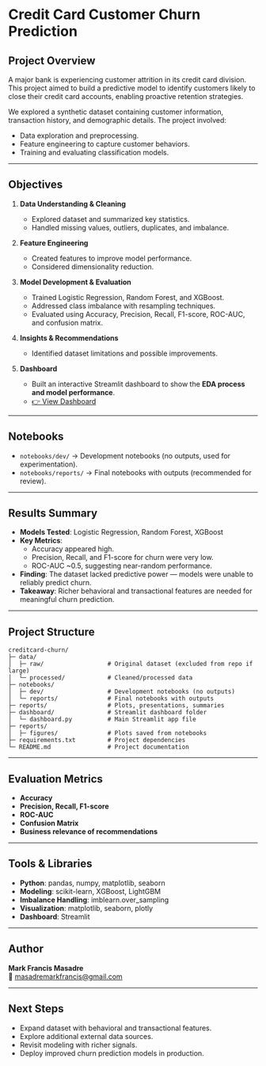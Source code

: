 # Credit Card Customer Churn Prediction

## Project Overview
A major bank is experiencing customer attrition in its credit card division.  
This project aimed to build a predictive model to identify customers likely to close their credit card accounts, enabling proactive retention strategies.

We explored a synthetic dataset containing customer information, transaction history, and demographic details. The project involved:
- Data exploration and preprocessing.  
- Feature engineering to capture customer behaviors.  
- Training and evaluating classification models.  
---

## Objectives
1. **Data Understanding & Cleaning**  
   - Explored dataset and summarized key statistics.  
   - Handled missing values, outliers, duplicates, and imbalance.  
   
2. **Feature Engineering**  
   - Created features to improve model performance.  
   - Considered dimensionality reduction.  

3. **Model Development & Evaluation**  
   - Trained Logistic Regression, Random Forest, and XGBoost.  
   - Addressed class imbalance with resampling techniques.  
   - Evaluated using Accuracy, Precision, Recall, F1-score, ROC-AUC, and confusion matrix.  

4. **Insights & Recommendations**  
   - Identified dataset limitations and possible improvements.  

5. **Dashboard**  
   - Built an interactive Streamlit dashboard to show the **EDA process and model performance**.  
   - [👉 View Dashboard](https://shrimpeu-churn-prediction-for-credit--dashboarddashboard-woujol.streamlit.app/)  

---

## Notebooks
- `notebooks/dev/` → Development notebooks (no outputs, used for experimentation).  
- `notebooks/reports/` → Final notebooks with outputs (recommended for review).  

---

## Results Summary
- **Models Tested**: Logistic Regression, Random Forest, XGBoost  
- **Key Metrics**:  
  - Accuracy appeared high.  
  - Precision, Recall, and F1-score for churn were very low.  
  - ROC-AUC ~0.5, suggesting near-random performance.  
- **Finding**: The dataset lacked predictive power — models were unable to reliably predict churn.  
- **Takeaway**: Richer behavioral and transactional features are needed for meaningful churn prediction.  

---

## Project Structure
```
creditcard-churn/
├─ data/
│  ├─ raw/                  # Original dataset (excluded from repo if large)
│  └─ processed/            # Cleaned/processed data
├─ notebooks/
│  ├─ dev/                  # Development notebooks (no outputs)
│  └─ reports/              # Final notebooks with outputs
├─ reports/                 # Plots, presentations, summaries
├─ dashboard/               # Streamlit dashboard folder
│  └─ dashboard.py          # Main Streamlit app file
├─ reports/
│  ├─ figures/              # Plots saved from notebooks
├─ requirements.txt         # Project dependencies
└─ README.md                # Project documentation
```

---

## Evaluation Metrics
- **Accuracy**
- **Precision, Recall, F1-score**
- **ROC-AUC**
- **Confusion Matrix**
- **Business relevance of recommendations**

---

## Tools & Libraries
- **Python**: pandas, numpy, matplotlib, seaborn  
- **Modeling**: scikit-learn, XGBoost, LightGBM  
- **Imbalance Handling**: imblearn.over_sampling  
- **Visualization**: matplotlib, seaborn, plotly  
- **Dashboard**: Streamlit  

---

## Author
**Mark Francis Masadre**  
📧 masadremarkfrancis@gmail.com  

---

## Next Steps
- Expand dataset with behavioral and transactional features.  
- Explore additional external data sources.  
- Revisit modeling with richer signals.  
- Deploy improved churn prediction models in production.  
